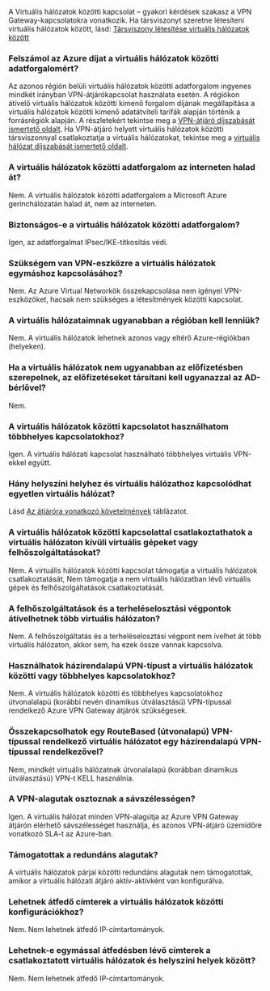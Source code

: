 A Virtuális hálózatok közötti kapcsolat – gyakori kérdések szakasz a VPN Gateway-kapcsolatokra vonatkozik. Ha társviszonyt szeretne létesíteni virtuális hálózatok között, lásd: [Társviszony létesítése virtuális hálózatok között](../articles/virtual-network/virtual-network-peering-overview.md)

### <a name="does-azure-charge-for-traffic-between-vnets"></a>Felszámol az Azure díjat a virtuális hálózatok közötti adatforgalomért?

Az azonos régión belüli virtuális hálózatok közötti adatforgalom ingyenes mindkét irányban VPN-átjárókapcsolat használata esetén. A régiókon átívelő virtuális hálózatok közötti kimenő forgalom díjának megállapítása a virtuális hálózatok közötti kimenő adatátviteli tarifák alapján történik a forrásrégiók alapján. A részletekért tekintse meg a [VPN-átjáró díjszabását ismertető oldalt](https://azure.microsoft.com/pricing/details/vpn-gateway/). Ha VPN-átjáró helyett virtuális hálózatok közötti társviszonnyal csatlakoztatja a virtuális hálózatokat, tekintse meg a [virtuális hálózat díjszabását ismertető oldalt](https://azure.microsoft.com/pricing/details/virtual-network/).

### <a name="does-vnet-to-vnet-traffic-travel-across-the-internet"></a>A virtuális hálózatok közötti adatforgalom az interneten halad át?

Nem. A virtuális hálózatok közötti adatforgalom a Microsoft Azure gerinchálózatán halad át, nem az interneten.

### <a name="is-vnet-to-vnet-traffic-secure"></a>Biztonságos-e a virtuális hálózatok közötti adatforgalom?

Igen, az adatforgalmat IPsec/IKE-titkosítás védi.

### <a name="do-i-need-a-vpn-device-to-connect-vnets-together"></a>Szükségem van VPN-eszközre a virtuális hálózatok egymáshoz kapcsolásához?

Nem. Az Azure Virtual Networkök összekapcsolása nem igényel VPN-eszközöket, hacsak nem szükséges a létesítmények közötti kapcsolat.

### <a name="do-my-vnets-need-to-be-in-the-same-region"></a>A virtuális hálózataimnak ugyanabban a régióban kell lenniük?

Nem. A virtuális hálózatok lehetnek azonos vagy eltérő Azure-régiókban (helyeken).

### <a name="if-the-vnets-are-not-in-the-same-subscription-do-the-subscriptions-need-to-be-associated-with-the-same-ad-tenant"></a>Ha a virtuális hálózatok nem ugyanabban az előfizetésben szerepelnek, az előfizetéseket társítani kell ugyanazzal az AD-bérlővel?

Nem.

### <a name="can-i-use-vnet-to-vnet-along-with-multi-site-connections"></a>A virtuális hálózatok közötti kapcsolatot használhatom többhelyes kapcsolatokhoz?

Igen. A virtuális hálózati kapcsolat használható többhelyes virtuális VPN-ekkel együtt.

### <a name="how-many-on-premises-sites-and-virtual-networks-can-one-virtual-network-connect-to"></a>Hány helyszíni helyhez és virtuális hálózathoz kapcsolódhat egyetlen virtuális hálózat?

Lásd [Az átjáróra vonatkozó követelmények](../articles/vpn-gateway/vpn-gateway-about-vpn-gateway-settings.md#requirements) táblázatot.

### <a name="can-i-use-vnet-to-vnet-to-connect-vms-or-cloud-services-outside-of-a-vnet"></a>A virtuális hálózatok közötti kapcsolattal csatlakoztathatok a virtuális hálózaton kívüli virtuális gépeket vagy felhőszolgáltatásokat?

Nem. A virtuális hálózatok közötti kapcsolat támogatja a virtuális hálózatok csatlakoztatását, Nem támogatja a nem virtuális hálózatban lévő virtuális gépek és felhőszolgáltatások csatlakoztatását.

### <a name="can-a-cloud-service-or-a-load-balancing-endpoint-span-vnets"></a>A felhőszolgáltatások és a terheléselosztási végpontok átívelhetnek több virtuális hálózaton?

Nem. A felhőszolgáltatás és a terheléselosztási végpont nem ívelhet át több virtuális hálózaton, akkor sem, ha ezek össze vannak kapcsolva.

### <a name="can-i-used-a-policybased-vpn-type-for-vnet-to-vnet-or-multi-site-connections"></a>Használhatok házirendalapú VPN-típust a virtuális hálózatok közötti vagy többhelyes kapcsolatokhoz?

Nem. A virtuális hálózatok közötti és többhelyes kapcsolatokhoz útvonalalapú (korábbi nevén dinamikus útválasztású) VPN-típussal rendelkező Azure VPN Gateway átjárók szükségesek.

### <a name="can-i-connect-a-vnet-with-a-routebased-vpn-type-to-another-vnet-with-a-policybased-vpn-type"></a>Összekapcsolhatok egy RouteBased (útvonalapú) VPN-típussal rendelkező virtuális hálózatot egy házirendalapú VPN-típussal rendelkezővel?

Nem, mindkét virtuális hálózatnak útvonalalapú (korábban dinamikus útválasztású) VPN-t KELL használnia.

### <a name="do-vpn-tunnels-share-bandwidth"></a>A VPN-alagutak osztoznak a sávszélességen?

Igen. A virtuális hálózat minden VPN-alagútja az Azure VPN Gateway átjárón elérhető sávszélességet használja, és azonos VPN-átjáró üzemidőre vonatkozó SLA-t az Azure-ban.

### <a name="are-redundant-tunnels-supported"></a>Támogatottak a redundáns alagutak?

A virtuális hálózatok párjai közötti redundáns alagutak nem támogatottak, amikor a virtuális hálózati átjáró aktív-aktívként van konfigurálva.

### <a name="can-i-have-overlapping-address-spaces-for-vnet-to-vnet-configurations"></a>Lehetnek átfedő címterek a virtuális hálózatok közötti konfigurációkhoz?

Nem. Nem lehetnek átfedő IP-címtartományok.

### <a name="can-there-be-overlapping-address-spaces-among-connected-virtual-networks-and-on-premises-local-sites"></a>Lehetnek-e egymással átfedésben lévő címterek a csatlakoztatott virtuális hálózatok és helyszíni helyek között?

Nem. Nem lehetnek átfedő IP-címtartományok.



